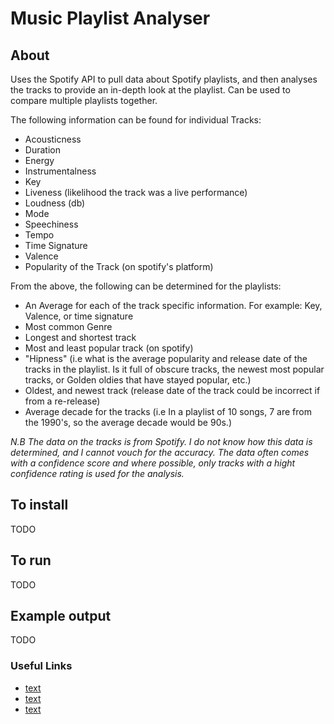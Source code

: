 # Music Playlist Analyser

## About

Uses the Spotify API to pull data about  Spotify playlists, and then analyses the tracks to provide an in-depth look at the playlist. Can be used to compare multiple playlists together.

The following information can be found for individual Tracks:

* Acousticness
* Duration
* Energy
* Instrumentalness
* Key
* Liveness (likelihood the track was a live performance)
* Loudness (db)
* Mode
* Speechiness
* Tempo
* Time Signature
* Valence
* Popularity of the Track (on spotify's platform)

From the above, the following can be determined for the playlists:

* An Average for each of the track specific information. For example: Key, Valence, or time signature
* Most common Genre
* Longest and shortest track
* Most and least popular track (on spotify)
* "Hipness" (i.e what is the average popularity and release date of the tracks in the playlist. Is it full of obscure tracks, the newest most popular tracks, or Golden oldies that have stayed popular, etc.)
* Oldest, and newest track (release date of the track could be incorrect if from a re-release)
* Average decade for the tracks (i.e In a playlist of 10 songs, 7 are from the 1990's, so the average decade would be 90s.)

*N.B The data on the tracks is from Spotify. I do not know how this data is determined, and I cannot vouch for the accuracy. The data often comes with a confidence score and where possible, only tracks with a hight confidence rating is used for the analysis.*

## To install
TODO

## To run
TODO

## Example output
TODO

### Useful Links 
* [text](https://developer.spotify.com/dashboard/0fa880e66fc74f66b4a6e5baab19fad2)
* [text](https://developer.spotify.com/documentation/web-api)
* [text](https://developer.spotify.com/)